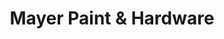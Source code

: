 ---
title: "Mayer Paint & Hardware"
url: /rochester/mayer-paint-and-hardware/
shop: doityourself
---